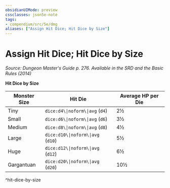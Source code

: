 ```yaml
---
obsidianUIMode: preview
cssclasses: json5e-note
tags:
- compendium/src/5e/dmg
aliases: ["Assign Hit Dice; Hit Dice by Size"]
---
```

# Assign Hit Dice; Hit Dice by Size
*Source: Dungeon Master's Guide p. 276. Available in the <span title='Systems Reference Document (5.1)'>SRD</span> and the Basic Rules (2014)* 

**Hit Dice by Size**

| Monster Size | Hit Die | Average HP per Die |
|--------------|---------|--------------------|
| Tiny | `dice:d4\\|noform\\|avg` (`d4`) | 2½ |
| Small | `dice:d6\\|noform\\|avg` (`d6`) | 3½ |
| Medium | `dice:d8\\|noform\\|avg` (`d8`) | 4½ |
| Large | `dice:d10\\|noform\\|avg` (`d10`) | 5½ |
| Huge | `dice:d12\\|noform\\|avg` (`d12`) | 6½ |
| Gargantuan | `dice:d20\\|noform\\|avg` (`d20`) | 10½ |
^hit-dice-by-size